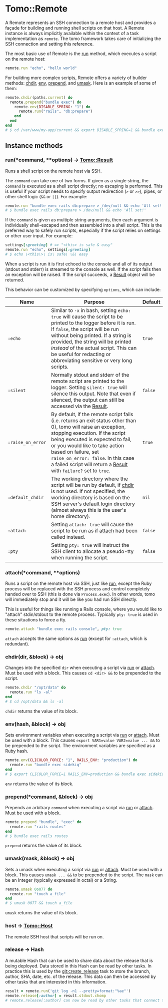 # Tomo::Remote

A Remote represents an SSH connection to a remote host and provides a façade for building and running shell scripts on that host. A Remote instance is always implicitly available within the context of a task implementation as `remote`. The tomo framework takes care of initializing the SSH connection and setting this reference.

The most basic use of Remote is the [run][] method, which executes a script on the remote host:

```ruby
remote.run "echo", "hello world"
```

For building more complex scripts, Remote offers a variety of builder methods: [chdir](#chdirdir-block-obj), [env](#envhash-block-obj), [prepend](#prepend42command-block-obj), and [umask](#umaskmask-block-obj). Here is an example of some of them:

```ruby
remote.chdir(paths.current) do
  remote.prepend("bundle exec") do
    remote.env(DISABLE_SPRING: "1") do
      remote.run("rails", "db:prepare")
    end
  end
end
# $ cd /var/www/my-app/current && export DISABLE_SPRING=1 && bundle exec rails db:prepare
```

## Instance methods

### run(\*command, \*\*options) → [Tomo::Result](Result.md)

Runs a shell script on the remote host via SSH.

The `command` can take one of two forms. If given as a single string, the `command` is executed as a shell script directly; no escaping is performed. This is useful if your script needs to specify output redirection (`>` or `>>`), pipes, or other shell logic (`&&` or `||`). For example:

```ruby
remote.run "bundle exec rails db:prepare > /dev/null && echo 'All set!'"
# $ bundle exec rails db:prepare > /dev/null && echo 'All set!'
```

If the `command` is given as multiple string arguments, then each argument is individually shell-escaped and then assembled into a shell script. This is the preferred way to safely run scripts, especially if the script relies on settings or other user input. For example:

```ruby
settings[:greeting] # => "<this> is safe & easy"
remote.run "echo", settings[:greeting]
# $ echo \<this\>\ is\ safe\ \&\ easy
```

When a script is run it is first echoed to the console and all of its output (stdout and stderr) is streamed to the console as well. If the script fails then an exception will be raised. If the script succeeds, a [Result](Result.md) object will be returned.

This behavior can be customized by specifying `options`, which can include:

| Name              | Purpose                                                                                                                                                                                                                                                                                                                                                              | Default |
| ----------------- | -------------------------------------------------------------------------------------------------------------------------------------------------------------------------------------------------------------------------------------------------------------------------------------------------------------------------------------------------------------------- | ------- |
| `:echo`           | Similar to `-x` in bash, setting `echo: true` will cause the script to be printed to the logger before it is run. If `false`, the script will be run without being printed. If a string is provided, the string will be printed _instead_ of the actual script. This can be useful for redacting or abbreviating sensitive or very long scripts.                     | `true`  |
| `:silent`         | Normally stdout and stderr of the remote script are printed to the logger. Setting `silent: true` will silence this output. Note that even if silenced, the output can still be accessed via the [Result](Result.md).                                                                                                                                                | `false` |
| `:raise_on_error` | By default, if the remote script fails (i.e. returns an exit status other than 0), tomo will raise an exception, stopping execution. If the script being executed is expected to fail, or you would like to take action based on failure, set `raise_on_error: false`. In this case a failed script will return a [Result](Result.md) with `failure?` set to `true`. | `true`  |
| `:default_chdir`  | The working directory where the script will be run by default, if [chdir](#chdirdir-block-obj) is not used. If not specified, the working directory is based on the SSH server's default login directory (almost always this is the user's home directory).                                                                                                          | `nil`   |
| `:attach`         | Setting `attach: true` will cause the script to be run as if [attach][] had been called instead.                                                                                                                                                                                                                                                                     | `false` |
| `:pty`            | Setting `pty: true` will instruct the SSH client to allocate a pseudo-tty when running the script.                                                                                                                                                                                                                                                                   | `false` |

### attach(\*command, \*\*options)

Runs a script on the remote host via SSH, just like [run][], except the Ruby process will be replaced with the SSH process and control completely handed over to SSH (this is done via `Process.exec`). In other words, tomo will immediately stop and it will be like you had run SSH directly.

This is useful for things like running a Rails console, where you would like to "attach" stdin/stdout to the remote process. Typically `pty: true` is used in these situations to force a tty.

```ruby
remote.attach "bundle exec rails console", pty: true
```

`attach` accepts the same options as [run][] (except for `:attach`, which is redundant).

### chdir(dir, &block) → obj

Changes into the specified `dir` when executing a script via [run][] or [attach][]. Must be used with a block. This causes `cd <dir> &&` to be prepended to the script.

```ruby
remote.chdir "/opt/data" do
  remote.run "ls -al"
end
# $ cd /opt/data && ls -al
```

`chdir` returns the value of its block.

### env(hash, &block) → obj

Sets environment variables when executing a script via [run][] or [attach][]. Must be used with a block. This causes `export VAR1=value VAR2=value ... &&` to be prepended to the script. The environment variables are specified as a Ruby hash.

```ruby
remote.env(CLICOLOR_FORCE: "1", RAILS_ENV: "production") do
  remote.run "bundle exec sidekiq"
end
# $ export CLICOLOR_FORCE=1 RAILS_ENV=production && bundle exec sidekiq
```

`env` returns the value of its block.

### prepend(\*command, &block) → obj

Prepends an arbitrary `command` when executing a script via [run][] or [attach][]. Must be used with a block.

```ruby
remote.prepend "bundle", "exec" do
  remote.run "rails routes"
end
# $ bundle exec rails routes
```

`prepend` returns the value of its block.

### umask(mask, &block) → obj

Sets a umask when executing a script via [run][] or [attach][]. Must be used with a block. This causes `umask ... &&` to be prepended to the script. The `mask` can be an Integer (typically expressed in octal) or a String.

```ruby
remote.umask 0o077 do
  remote.run "touch a_file"
end
# $ umask 0077 && touch a_file
```

`umask` returns the value of its block.

### host → [Tomo::Host](Host.md)

The remote SSH host that scripts will be run on.

### release → Hash

A mutable Hash that can be used to share data about the release that is being deployed. Data stored in this Hash can be read by other tasks. In practice this is used by the [git:create_release](../plugins/git.md#gitcreate_release) task to store the branch, author, SHA, date, etc. of the release. This data can then be accessed by other tasks that are interested in this information.

```ruby
result = remote.run('git log -n1 --pretty=format:"%ae"')
remote.release[:author] = result.stdout.chomp
# remote.release[:author] can now be read by other tasks that connect to this host
```

[attach]: #attach42command-4242options
[run]: #run42command-4242options-tomoresult
